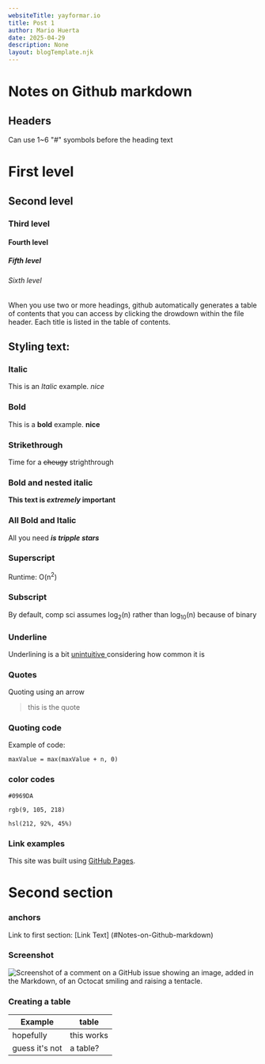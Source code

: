 ```yaml
---
websiteTitle: yayformar.io
title: Post 1
author: Mario Huerta
date: 2025-04-29
description: None
layout: blogTemplate.njk
---
```

# Notes on Github markdown

## Headers
Can use 1~6 "#" syombols before the heading text

# First level
## Second level
### Third level
#### Fourth level
##### Fifth level
###### Sixth level

When you use two or more headings, github automatically generates a table of contents that you can access by clicking the drowdown within the file header.
Each title is listed in the table of contents.

## Styling text:

### Italic
This is an *Italic* example. _nice_

### Bold
This is a **bold** example. __nice__

### Strikethrough
Time for a ~~cheugy~~ strighthrough

### Bold and nested italic
**This text is _extremely_ important**

### All Bold and Italic
All you need ***is tripple stars***

### Superscript
Runtime: O(n<sup>2</sup>)

### Subscript
By default, comp sci assumes log<sub>2</sub>(n) rather than log<sub>10</sub>(n) because of binary

### Underline
Underlining is a bit <ins> unintuitive </ins> considering how common it is

### Quotes
Quoting using an arrow
> this is the quote

### Quoting code
Example of code:
```
maxValue = max(maxValue + n, 0)
```

### color codes
`#0969DA`

`rgb(9, 105, 218)`

`hsl(212, 92%, 45%)`	

### Link examples
This site was built using [GitHub Pages](https://pages.github.com/).

# Second section
### anchors
Link to first section: [Link Text] (#Notes-on-Github-markdown)

### Screenshot
![Screenshot of a comment on a GitHub issue showing an image, added in the Markdown, of an Octocat smiling and raising a tentacle.](https://myoctocat.com/assets/images/base-octocat.svg)

### Creating a table
| Example | table | 
| - | - |
| hopefully | this works |
| guess it's not | a table? |
